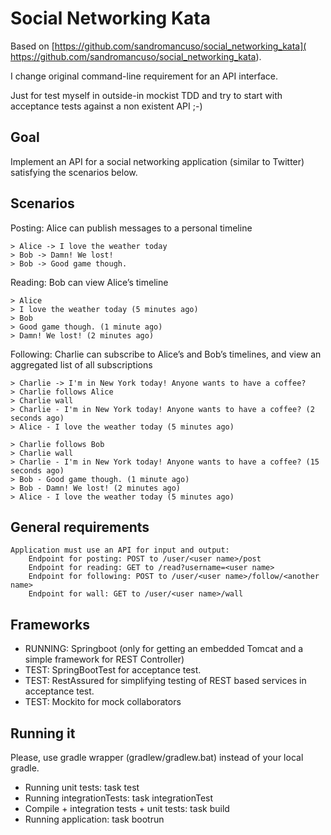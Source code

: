 # Social Networking Kata
Based on [https://github.com/sandromancuso/social_networking_kata]( https://github.com/sandromancuso/social_networking_kata).

I change original command-line requirement for an API interface. 

Just for test myself in outside-in mockist TDD and try to start with acceptance tests against a non existent API ;-)

## Goal 
Implement an API for a social networking application (similar to Twitter) satisfying the scenarios below.

## Scenarios

Posting: Alice can publish messages to a personal timeline

    > Alice -> I love the weather today
    > Bob -> Damn! We lost!
    > Bob -> Good game though.

Reading: Bob can view Alice’s timeline

    > Alice
    > I love the weather today (5 minutes ago)
    > Bob
    > Good game though. (1 minute ago)
    > Damn! We lost! (2 minutes ago)

Following: Charlie can subscribe to Alice’s and Bob’s timelines, and view an aggregated list of all subscriptions

    > Charlie -> I'm in New York today! Anyone wants to have a coffee?
    > Charlie follows Alice
    > Charlie wall
    > Charlie - I'm in New York today! Anyone wants to have a coffee? (2 seconds ago)
    > Alice - I love the weather today (5 minutes ago)

    > Charlie follows Bob
    > Charlie wall
    > Charlie - I'm in New York today! Anyone wants to have a coffee? (15 seconds ago)
    > Bob - Good game though. (1 minute ago)
    > Bob - Damn! We lost! (2 minutes ago)
    > Alice - I love the weather today (5 minutes ago)

## General requirements

    Application must use an API for input and output:
        Endpoint for posting: POST to /user/<user name>/post
        Endpoint for reading: GET to /read?username=<user name>
        Endpoint for following: POST to /user/<user name>/follow/<another name>
        Endpoint for wall: GET to /user/<user name>/wall
        
## Frameworks
   - RUNNING: Springboot (only for getting an embedded Tomcat and a simple framework for REST Controller)
   - TEST: SpringBootTest for acceptance test.
   - TEST: RestAssured for simplifying testing of REST based services in acceptance test.
   - TEST: Mockito for mock collaborators

## Running it
Please, use gradle wrapper (gradlew/gradlew.bat) instead of your local gradle.

  - Running unit tests: task test
  - Running integrationTests: task integrationTest
  - Compile + integration tests + unit tests: task build
  - Running application: task bootrun





